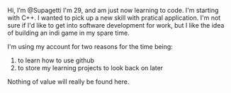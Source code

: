Hi, I’m @Supagetti
I'm 29, and am just now learning to code. I'm starting with C++. I wanted to pick up a new skill with pratical application. 
I'm not sure if I'd like to get into software development for work, but I like the idea of building an indi game in my spare time. 

I'm using my account for two reasons for the time being: 
1. to learn how to use github
2. to store my learning projects to look back on later 

Nothing of value will really be found here. 
